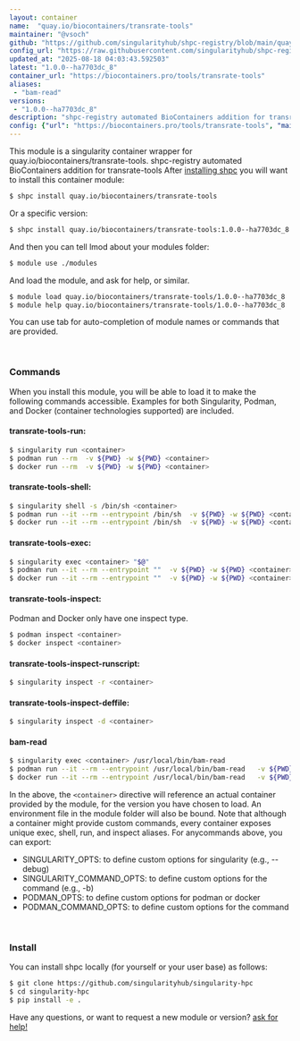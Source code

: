```yaml
---
layout: container
name:  "quay.io/biocontainers/transrate-tools"
maintainer: "@vsoch"
github: "https://github.com/singularityhub/shpc-registry/blob/main/quay.io/biocontainers/transrate-tools/container.yaml"
config_url: "https://raw.githubusercontent.com/singularityhub/shpc-registry/main/quay.io/biocontainers/transrate-tools/container.yaml"
updated_at: "2025-08-18 04:03:43.592503"
latest: "1.0.0--ha7703dc_8"
container_url: "https://biocontainers.pro/tools/transrate-tools"
aliases:
 - "bam-read"
versions:
 - "1.0.0--ha7703dc_8"
description: "shpc-registry automated BioContainers addition for transrate-tools"
config: {"url": "https://biocontainers.pro/tools/transrate-tools", "maintainer": "@vsoch", "description": "shpc-registry automated BioContainers addition for transrate-tools", "latest": {"1.0.0--ha7703dc_8": "sha256:6137af01b3ad7c6431b47e62a823bfb34b018900316154d0aa634065e24c29ec"}, "tags": {"1.0.0--ha7703dc_8": "sha256:6137af01b3ad7c6431b47e62a823bfb34b018900316154d0aa634065e24c29ec"}, "docker": "quay.io/biocontainers/transrate-tools", "aliases": {"bam-read": "/usr/local/bin/bam-read"}}
---
```


This module is a singularity container wrapper for quay.io/biocontainers/transrate-tools.
shpc-registry automated BioContainers addition for transrate-tools
After [installing shpc](#install) you will want to install this container module:


```bash
$ shpc install quay.io/biocontainers/transrate-tools
```

Or a specific version:

```bash
$ shpc install quay.io/biocontainers/transrate-tools:1.0.0--ha7703dc_8
```

And then you can tell lmod about your modules folder:

```bash
$ module use ./modules
```

And load the module, and ask for help, or similar.

```bash
$ module load quay.io/biocontainers/transrate-tools/1.0.0--ha7703dc_8
$ module help quay.io/biocontainers/transrate-tools/1.0.0--ha7703dc_8
```

You can use tab for auto-completion of module names or commands that are provided.

<br>

### Commands

When you install this module, you will be able to load it to make the following commands accessible.
Examples for both Singularity, Podman, and Docker (container technologies supported) are included.

#### transrate-tools-run:

```bash
$ singularity run <container>
$ podman run --rm  -v ${PWD} -w ${PWD} <container>
$ docker run --rm  -v ${PWD} -w ${PWD} <container>
```

#### transrate-tools-shell:

```bash
$ singularity shell -s /bin/sh <container>
$ podman run --it --rm --entrypoint /bin/sh  -v ${PWD} -w ${PWD} <container>
$ docker run --it --rm --entrypoint /bin/sh  -v ${PWD} -w ${PWD} <container>
```

#### transrate-tools-exec:

```bash
$ singularity exec <container> "$@"
$ podman run --it --rm --entrypoint ""  -v ${PWD} -w ${PWD} <container> "$@"
$ docker run --it --rm --entrypoint ""  -v ${PWD} -w ${PWD} <container> "$@"
```

#### transrate-tools-inspect:

Podman and Docker only have one inspect type.

```bash
$ podman inspect <container>
$ docker inspect <container>
```

#### transrate-tools-inspect-runscript:

```bash
$ singularity inspect -r <container>
```

#### transrate-tools-inspect-deffile:

```bash
$ singularity inspect -d <container>
```


#### bam-read

```bash
$ singularity exec <container> /usr/local/bin/bam-read
$ podman run --it --rm --entrypoint /usr/local/bin/bam-read   -v ${PWD} -w ${PWD} <container> -c " $@"
$ docker run --it --rm --entrypoint /usr/local/bin/bam-read   -v ${PWD} -w ${PWD} <container> -c " $@"
```



In the above, the `<container>` directive will reference an actual container provided
by the module, for the version you have chosen to load. An environment file in the
module folder will also be bound. Note that although a container
might provide custom commands, every container exposes unique exec, shell, run, and
inspect aliases. For anycommands above, you can export:

 - SINGULARITY_OPTS: to define custom options for singularity (e.g., --debug)
 - SINGULARITY_COMMAND_OPTS: to define custom options for the command (e.g., -b)
 - PODMAN_OPTS: to define custom options for podman or docker
 - PODMAN_COMMAND_OPTS: to define custom options for the command

<br>

### Install

You can install shpc locally (for yourself or your user base) as follows:

```bash
$ git clone https://github.com/singularityhub/singularity-hpc
$ cd singularity-hpc
$ pip install -e .
```

Have any questions, or want to request a new module or version? [ask for help!](https://github.com/singularityhub/singularity-hpc/issues)